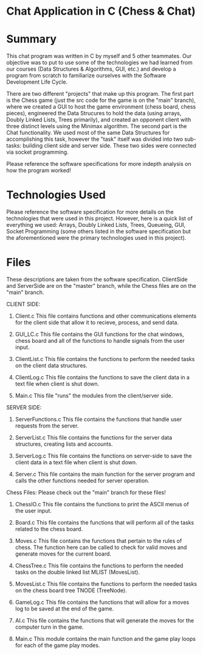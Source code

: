 # Chat Application in C (Chess & Chat) 

# Summary #
This chat program was written in C by myself and 5 other teammates. Our objective was to put to use some of the technologies we had learned from our courses (Data Structures & Algorithms, GUI, etc.) and develop a program from scratch to familiarize ourselves with the Software Development Life Cycle. 

There are two different "projects" that make up this program. The first part is the Chess game (just the src code for the game is on the "main" branch), where we created a GUI to host the game environment (chess board, chess pieces), engineered the Data Strucures to hold the data (using arrays, Doubly Linked Lists, Trees primarily), and created an opponent client with three distinct levels using the Minimax algorithm. The second part is the Chat functionality. We used most of the same Data Structures for accomplishing this task, however the "task" itself was divided into two sub-tasks: building client side and server side. These two sides were connected via socket programming. 

Please reference the software specifications for more indepth analysis on how the program worked!

# Technologies Used #
Please reference the software specification for more details on the technologies that were used in this project. However, here is a quick list of everything we used: Arrays, Doubly Linked Lists, Trees, Queueing, GUI, Socket Programming (some others listed in the software specification but the aforementioned were the primary technologies used in this project). 

# Files #
These descriptions are taken from the software specification. ClientSide and ServerSide are on the "master" branch, while the Chess files are on the "main" branch.

CLIENT SIDE:
1. Client.c
This file contains functions and other communications elements for the client side that allow it to recieve, process, and send data.

2. GUI_LC.c
This file contains the GUI functions for the chat windows, chess board and all of the functions to handle signals from the user input.

3. ClientList.c
This file contains the functions to perform the needed tasks on the client data structures.

4. ClientLog.c
This file contains the functions to save the client data in a text file when client is shut down.

5. Main.c
This file "runs" the modules from the client/server side.

SERVER SIDE:
1. ServerFunctions.c
This file contains the functions that handle user requests from the server.

2. ServerList.c
This file contains the functions for the server data structures, creating lists and accounts.

3. ServerLog.c
This file contains the functions on server-side to save the client data in a text file when client is shut down.

4. Server.c
This file contains the main function for the server program and calls the other functions needed for server operation.


Chess Files:
Please check out the "main" branch for these files!

1. ChessIO.c
This file contains the functions to print the ASCII menus of the user input. 

2. Board.c
This file contains the functions that will perform all of the tasks related to the chess board. 

3. Moves.c
This file contains the functions that pertain to the rules of chess. The function here can be called to check for valid moves and generate moves for the current board.

4. ChessTree.c
This file contains the functions to perform the needed tasks on the double linked list MLIST (MovesList).

5. MovesList.c
This file contains the functions to perform the needed tasks on the chess board tree TNODE (TreeNode).

6. GameLog.c
This file contains the functions that will allow for a moves log to be saved at the end of the game. 

7. AI.c
This file contains the functions that will generate the moves for the computer turn in the game. 

8. Main.c
This module contains the main function and the game play loops for each of the game play modes.
